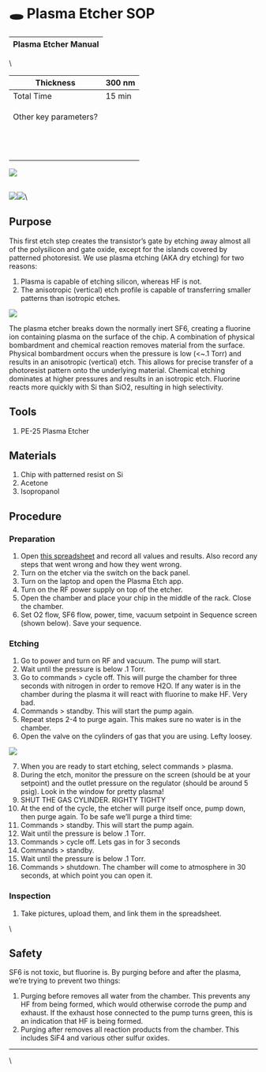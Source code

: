 # 🕳 Plasma Etcher SOP

| Plasma Etcher Manual |
| -------------------- |

\


| Thickness             | 300 nm      |
| --------------------- | ----------- |
| Total Time            | 15 min      |
| Other key parameters? | <p><br></p> |
| <p><br></p>           | <p><br></p> |

![](https://lh4.googleusercontent.com/pPaaBVAtB1Mnz4C\_L9cdem5p9aHJb0411cJ\_2VdJ16rvECSafzF4JRYZ3eiozuibjHBbcAUm9uDSTJUOwTGQ95CW9VAHM8OBvtmOr-3VwSYWy0xZKAwD6\_C8ZomFtDrnifE\_0MzwY78hKjCWaNx4aK8)

\
![](https://lh6.googleusercontent.com/9DIDYjKQxIAkMApXhTK4v82aV0Y\_UZYmZ-2diw42qgRGYkEICZdVnBY6gYq6bi8F5WamMKn8u2PdpKKuF7JwrPIEEmyf54YYz5jEoaXHQPzst\_xbppUCuo2rXH597Dn1vMVBv\_QOVT5Bb5PdQqmganA)![](https://lh3.googleusercontent.com/j6yMsMF-LVl71qCtKmZYmdGAGZ5gTmTMtrddLXYZt7Ug5cg3mI4sVixhNHRpDFTJhYt5VGtVetw9EDD\_OMrV7GxHNrQqvm3EGl2h1r6A\_aegcfZ1XEKlfIfsrNIMFM\_oYPcJERrJJNkWxZhV4G7HZGY)\


## Purpose

This first etch step creates the transistor’s gate by etching away almost all of the polysilicon and gate oxide, except for the islands covered by patterned photoresist. We use plasma etching (AKA dry etching) for two reasons:

1. Plasma is capable of etching silicon, whereas HF is not.
2. The anisotropic (vertical) etch profile is capable of transferring smaller patterns than isotropic etches.

![](https://lh3.googleusercontent.com/uXX\_gQv5tF0iwjYCRM9nW\_y9nMgJCNZmh8gX29XNLdeLtO6x3n9puJvh6JQcOweAe7BCvqSRlumfoE9QHpgLBnno\_xR1J2g9ds98vu9Jzm3mJxINpDpTekGtgIgwqyIC9AKQbG7ALmC13QHoKvhVg84)

The plasma etcher breaks down the normally inert SF6, creating a fluorine ion containing plasma on the surface of the chip. A combination of physical bombardment and chemical reaction removes material from the surface. Physical bombardment occurs when the pressure is low (<\~.1 Torr) and results in an anisotropic (vertical) etch. This allows for precise transfer of a photoresist pattern onto the underlying material. Chemical etching dominates at higher pressures and results in an isotropic etch. Fluorine reacts more quickly with Si than SiO2, resulting in high selectivity.

## Tools

1. PE-25 Plasma Etcher

## Materials

1. Chip with patterned resist on Si
2. Acetone
3. Isopropanol

## Procedure

### Preparation

1. Open [this spreadsheet](https://docs.google.com/spreadsheets/d/1R2Vo\_7094C-6gZt-e7njSJjOSsOZwEWKLs6w-fmdoSk/edit?usp=sharing) and record all values and results. Also record any steps that went wrong and how they went wrong.&#x20;
2. Turn on the etcher via the switch on the back panel.
3. Turn on the laptop and open the Plasma Etch app.
4. Turn on the RF power supply on top of the etcher.
5. Open the chamber and place your chip in the middle of the rack. Close the chamber.
6. Set O2 flow, SF6 flow, power, time, vacuum setpoint in Sequence screen (shown below). Save your sequence.

### Etching

1. Go to power and turn on RF and vacuum. The pump will start.
2. Wait until the pressure is below .1 Torr.
3. Go to commands > cycle off. This will purge the chamber for three seconds with nitrogen in order to remove H2O. If any water is in the chamber during the plasma it will react with fluorine to make HF. Very bad.
4. Commands > standby. This will start the pump again.
5. Repeat steps 2-4 to purge again. This makes sure no water is in the chamber.
6. Open the valve on the cylinders of gas that you are using. Lefty loosey.

![](https://lh3.googleusercontent.com/z-K7CU-RkI2anr8zqe7FrCUV2ncA2f-2\_0wO40aaPKTE1MMkd\_EI4sQSiZCDjC\_NAQeo96zIVi0B\_\_DF\_9CsLVZFN43jFutxQ4\_XQatcErRQGp6GarRT4gpPbWzosOydO5L1pO9fojQrCcltEL4rqwY)

7. When you are ready to start etching, select commands > plasma.&#x20;
8. During the etch, monitor the pressure on the screen (should be at your setpoint) and the outlet pressure on the regulator (should be around 5 psig). Look in the window for pretty plasma!
9. SHUT THE GAS CYLINDER. RIGHTY TIGHTY
10. At the end of the cycle, the etcher will purge itself once, pump down, then purge again. To be safe we’ll purge a third time:
11. Commands > standby. This will start the pump again.
12. Wait until the pressure is below .1 Torr.
13. Commands > cycle off. Lets gas in for 3 seconds
14. Commands > standby.
15. Wait until the pressure is below .1 Torr.
16. Commands > shutdown. The chamber will come to atmosphere in 30 seconds, at which point you can open it.

### Inspection

1. Take pictures, upload them, and link them in the spreadsheet.

\


## Safety

SF6 is not toxic, but fluorine is. By purging before and after the plasma, we’re trying to prevent two things:

1. Purging before removes all water from the chamber. This prevents any HF from being formed, which would otherwise corrode the pump and exhaust. If the exhaust hose connected to the pump turns green, this is an indication that HF is being formed.
2. Purging after removes all reaction products from the chamber. This includes SiF4 and various other sulfur oxides.

***

\
